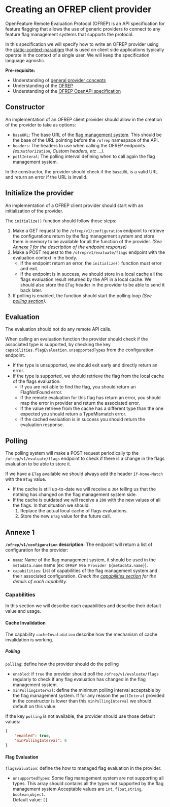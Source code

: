 # Creating an OFREP client provider

OpenFeature Remote Evaluation Protocol (OFREP) is an API specification for feature flagging that allows the use of generic providers to connect to any feature flag management systems that supports the protocol.

In this specification we will specify how to write an OFREP provider using the [static-context-paradigm](https://openfeature.dev/specification/glossary/#static-context-paradigm) that is used on client side applications typically operate in the context of a single user. 
We will keep the specification language agnostic.

**Pre-requisite:**
- Understanding of [general provider concepts](https://openfeature.dev/docs/reference/concepts/provider/)
- Understanding of the [OFREP](../../README.md)
- Understanding of the [OFREP OpenAPI specification](../../service/openapi.yaml)


## Constructor
An implementation of an OFREP client provider should allow in the creation of the provider to take as options:
- `baseURL`: The base URL of the [flag management system](https://openfeature.dev/specification/glossary#flag-management-system). This should be the base of the URL pointing before the `/ofrep` namespace of the API.
- `headers`: The headers to use when calling the OFREP endpoints *(ex:`Authorization`, Custom headers, etc ...)*.
- `pollInteral`: The polling interval defining when to call again the flag management system.

In the constructor, the provider should check if the `baseURL` is a valid URL and return an error if the URL is invalid.

## Initialize the provider
An implementation of a OFREP client provider should start with an initialization of the provider.

The `initialize()` function should follow those steps:
1. Make a GET request to the `/ofrep/v1/configuration` endpoint to retrieve the configurations return by the flag management system and store them in memory to be available for all the function of the provider. *(See [Annexe 1](#annexe-1) for the description of the endpoint response)*
2. Make a POST request to the `/ofrep/v1/evaluate/flags` endpoint with the evaluation context in the body.  
   - If the endpoint return an error, the `initialize()` function must error and exit.  
   - If the endpoint is in success, we should store in a local cache all the flags evaluation result returned by the API in a local cache. We should also store the `ETag` header in the provider to be able to send it back later.
3. If polling is enabled, the function should start the polling loop *(See [polling section](#polling))*.

## Evaluation
The evaluation should not do any remote API calls.

When calling an evaluation function the provider should check if the associated type is supported, by checking the key `capabilities.flagEvaluation.unsupportedTypes` from the configuration endpoint.
- If the type is unsupported, we should exit early and directly return an error.
- If the type is supported, we should retrieve the flag from the local cache of the flags evaluation.
  - If you are not able to find the flag, you should return an FlagNotFound error.
  - If the remote evaluation for this flag has return an error, you should map the error in provider and return the associated error.
  - If the value retrieve from the cache has a different type than the one expected you should return a TypeMismatch error.
  - If the cached evaluation is in success you should return the evaluation response.

## Polling
The polling system will make a POST request periodically tp the `/ofrep/v1/evaluate/flags` endpoint to check if there is a change in the flags evaluation to be able to store it.

If we have a `ETag` available we should always add the header `If-None-Match` with the `ETag` value.
- If the cache is still up-to-date we will receive a `304` telling us that the nothing has changed on the flag management system side.
- If the cache is outdated we will receive a `200` with the new values of all the flags. In that situation we should:
  1. Replace the actual local cache of flags evaluations.
  2. Store the new `ETag` value for the future call.


## Annexe 1
**`/ofrep/v1/configuration` description:**
The endpoint will return a list of configuration for the provider:
- `name`: Name of the flag management system, it should be used in the `metadata.name` name (ex: `OFREP Web Provider ${metadata.name}`).
- `capabilities`: List of capabilities of the flag management system and their associated configuration. *Check the [capabilities section](#capabilities) for the details of each capability.*

### Capabilities
In this section we will describe each capabilities and describe their default value and usage.

#### Cache Invalidation
The capability `cacheInvalidation` describe how the mechanism of cache invalidation is working.

##### Polling
`polling`: define how the provider should do the polling

- `enabled`: if `true` the provider should poll the `/ofrep/v1/evaluate/flags` regularly to check if any flag evaluation has changed in the flag management system.
- `minPollingInterval`: define the minimum polling interval acceptable by the flag management system. If for any reason the `pollInteral` provided in the constructor is lower than this `minPollingInterval` we should default on this value.

If the key `polling` is not available, the provider should use those default values:
```json
{
    "enabled": true,
    "minPollingInterval": 0 
}
```

#### Flag Evaluation
`flagEvaluation`: define the how to managed flag evaluation in the provider.
- `unsupportedTypes`: Some flag management system are not supporting all types. This array should contains all the types not supported by the flag management system.Acceptable values are `int`, `float`,`string`, `boolean`,`object`.  
  Default value: `[]`
